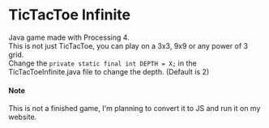 # TicTacToe Infinite

Java game made with Processing 4.<br>
This is not just TicTacToe, you can play on a 3x3, 9x9 or any power of 3 grid.<br>
Change the `private static final int DEPTH = X;` in the TicTacToeInfinite.java file to change the depth. (Default is 2)

#### Note

This is not a finished game, I'm planning to convert it to JS and run it on my website.